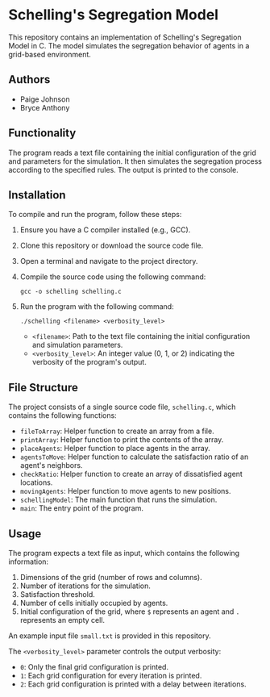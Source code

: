 # Schelling's Segregation Model

This repository contains an implementation of Schelling's Segregation Model in C. The model simulates the segregation behavior of agents in a grid-based environment.

## Authors

- Paige Johnson
- Bryce Anthony

## Functionality

The program reads a text file containing the initial configuration of the grid and parameters for the simulation. It then simulates the segregation process according to the specified rules. The output is printed to the console.

## Installation

To compile and run the program, follow these steps:

1. Ensure you have a C compiler installed (e.g., GCC).
2. Clone this repository or download the source code file.
3. Open a terminal and navigate to the project directory.
4. Compile the source code using the following command:

   ```shell
   gcc -o schelling schelling.c
   ```

5. Run the program with the following command:

   ```shell
   ./schelling <filename> <verbosity_level>
   ```

   - `<filename>`: Path to the text file containing the initial configuration and simulation parameters.
   - `<verbosity_level>`: An integer value (0, 1, or 2) indicating the verbosity of the program's output.

## File Structure

The project consists of a single source code file, `schelling.c`, which contains the following functions:

- `fileToArray`: Helper function to create an array from a file.
- `printArray`: Helper function to print the contents of the array.
- `placeAgents`: Helper function to place agents in the array.
- `agentsToMove`: Helper function to calculate the satisfaction ratio of an agent's neighbors.
- `checkRatio`: Helper function to create an array of dissatisfied agent locations.
- `movingAgents`: Helper function to move agents to new positions.
- `schellingModel`: The main function that runs the simulation.
- `main`: The entry point of the program.

## Usage

The program expects a text file as input, which contains the following information:

1. Dimensions of the grid (number of rows and columns).
2. Number of iterations for the simulation.
3. Satisfaction threshold.
4. Number of cells initially occupied by agents.
5. Initial configuration of the grid, where `$` represents an agent and `.` represents an empty cell.

An example input file `small.txt` is provided in this repository.

The `<verbosity_level>` parameter controls the output verbosity:
- `0`: Only the final grid configuration is printed.
- `1`: Each grid configuration for every iteration is printed.
- `2`: Each grid configuration is printed with a delay between iterations.

